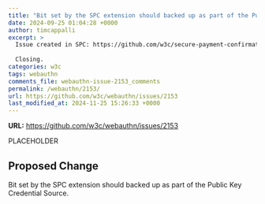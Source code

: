 ```yaml
---
title: "Bit set by the SPC extension should backed up as part of the Public Key Credential Source"
date: 2024-09-25 01:04:28 +0000
author: timcappalli
excerpt: >
  Issue created in SPC: https://github.com/w3c/secure-payment-confirmation/issues/278
  
  Closing.
categories: w3c
tags: webauthn
comments_file: webauthn-issue-2153_comments
permalink: /webauthn/2153/
url: https://github.com/w3c/webauthn/issues/2153
last_modified_at: 2024-11-25 15:26:33 +0000
---
```



**URL:** https://github.com/w3c/webauthn/issues/2153

PLACEHOLDER

## Proposed Change

Bit set by the SPC extension should backed up as part of the Public Key Credential Source.
